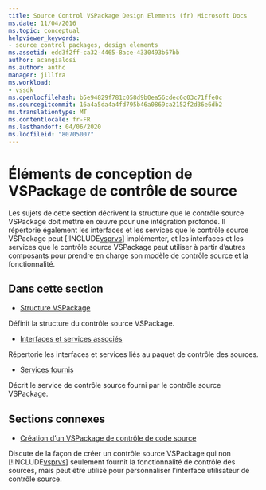 ```yaml
---
title: Source Control VSPackage Design Elements (fr) Microsoft Docs
ms.date: 11/04/2016
ms.topic: conceptual
helpviewer_keywords:
- source control packages, design elements
ms.assetid: edd3f2ff-ca32-4465-8ace-4330493b67bb
author: acangialosi
ms.author: anthc
manager: jillfra
ms.workload:
- vssdk
ms.openlocfilehash: b5e94829f781c058d9b0ea56cdec6c03c71ffe0c
ms.sourcegitcommit: 16a4a5da4a4fd795b46a0869ca2152f2d36e6db2
ms.translationtype: MT
ms.contentlocale: fr-FR
ms.lasthandoff: 04/06/2020
ms.locfileid: "80705007"
---
```

# <a name="source-control-vspackage-design-elements"></a>Éléments de conception de VSPackage de contrôle de source
Les sujets de cette section décrivent la structure que le contrôle source VSPackage doit mettre en œuvre pour une intégration profonde. Il répertorie également les interfaces et les services que le contrôle source VSPackage peut [!INCLUDE[vsprvs](../../code-quality/includes/vsprvs_md.md)] implémenter, et les interfaces et les services que le contrôle source VSPackage peut utiliser à partir d’autres composants pour prendre en charge son modèle de contrôle source et la fonctionnalité.

## <a name="in-this-section"></a>Dans cette section
- [Structure VSPackage](../../extensibility/internals/vspackage-structure-source-control-vspackage.md)

 Définit la structure du contrôle source VSPackage.

- [Interfaces et services associés](../../extensibility/internals/related-services-and-interfaces-source-control-vspackage.md)

 Répertorie les interfaces et services liés au paquet de contrôle des sources.

- [Services fournis](../../extensibility/internals/services-provided-source-control-vspackage.md)

 Décrit le service de contrôle source fourni par le contrôle source VSPackage.

## <a name="related-sections"></a>Sections connexes
- [Création d’un VSPackage de contrôle de code source](../../extensibility/internals/creating-a-source-control-vspackage.md)

 Discute de la façon de créer un contrôle source VSPackage qui non [!INCLUDE[vsprvs](../../code-quality/includes/vsprvs_md.md)] seulement fournit la fonctionnalité de contrôle des sources, mais peut être utilisé pour personnaliser l’interface utilisateur de contrôle source.
